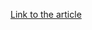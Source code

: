 [Link to the article](https://techcommunity.microsoft.com/t5/azure-active-directory-identity/azure-ad-workbook-to-help-you-assess-solorigaterisk/ba-p/2010718)
